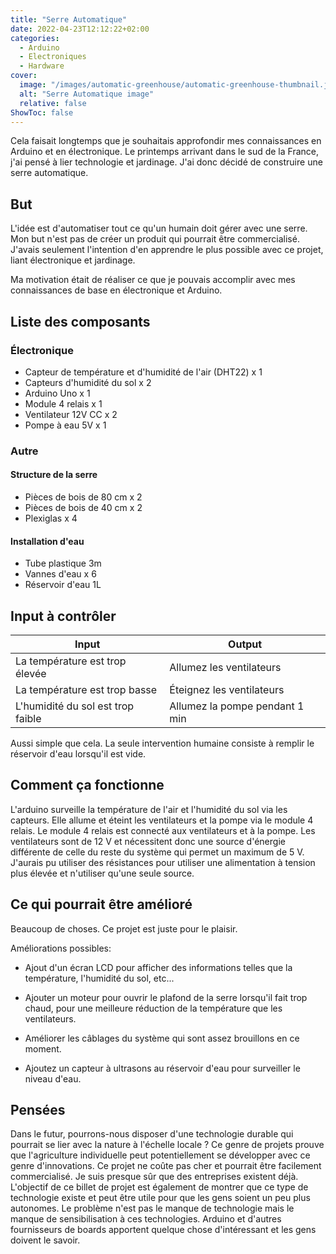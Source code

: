 ```yaml
---
title: "Serre Automatique"
date: 2022-04-23T12:12:22+02:00
categories:
  - Arduino
  - Electroniques
  - Hardware
cover:
  image: "/images/automatic-greenhouse/automatic-greenhouse-thumbnail.jpeg"
  alt: "Serre Automatique image"
  relative: false
ShowToc: false
---
```


Cela faisait longtemps que je souhaitais approfondir mes connaissances en Arduino et en électronique. Le printemps arrivant dans le sud de la France, j'ai pensé à lier technologie et jardinage. J'ai donc décidé de construire une serre automatique.

## But

L'idée est d'automatiser tout ce qu'un humain doit gérer avec une serre. Mon but n'est pas de créer un produit qui pourrait être commercialisé. J'avais seulement l'intention d'en apprendre le plus possible avec ce projet, liant électronique et jardinage.

Ma motivation était de réaliser ce que je pouvais accomplir avec mes connaissances de base en électronique et Arduino.

## Liste des composants

### Électronique

- Capteur de température et d'humidité de l'air (DHT22) x 1
- Capteurs d'humidité du sol x 2
- Arduino Uno x 1
- Module 4 relais x 1
- Ventilateur 12V CC x 2
- Pompe à eau 5V x 1

### Autre

#### Structure de la serre

- Pièces de bois de 80 cm x 2
- Pièces de bois de 40 cm x 2
- Plexiglas x 4

#### Installation d'eau

- Tube plastique 3m
- Vannes d'eau x 6
- Réservoir d'eau 1L

## Input à contrôler

| Input                             | Output                         |
| --------------------------------- | ------------------------------ |
| La température est trop élevée    | Allumez les ventilateurs       |
| La température est trop basse     | Éteignez les ventilateurs      |
| L'humidité du sol est trop faible | Allumez la pompe pendant 1 min |

Aussi simple que cela. La seule intervention humaine consiste à remplir le réservoir d'eau lorsqu'il est vide.

## Comment ça fonctionne

L'arduino surveille la température de l'air et l'humidité du sol via les capteurs. Elle allume et éteint les ventilateurs et la pompe via le module 4 relais. Le module 4 relais est connecté aux ventilateurs et à la pompe. Les ventilateurs sont de 12 V et nécessitent donc une source d'énergie différente de celle du reste du système qui permet un maximum de 5 V. J'aurais pu utiliser des résistances pour utiliser une alimentation à tension plus élevée et n'utiliser qu'une seule source.

## Ce qui pourrait être amélioré

Beaucoup de choses. Ce projet est juste pour le plaisir.

Améliorations possibles:

- Ajout d'un écran LCD pour afficher des informations telles que la température, l'humidité du sol, etc...

- Ajouter un moteur pour ouvrir le plafond de la serre lorsqu'il fait trop chaud, pour une meilleure réduction de la température que les ventilateurs.

- Améliorer les câblages du système qui sont assez brouillons en ce moment.

- Ajoutez un capteur à ultrasons au réservoir d'eau pour surveiller le niveau d'eau.

## Pensées

Dans le futur, pourrons-nous disposer d'une technologie durable qui pourrait se lier avec la nature à l'échelle locale ? Ce genre de projets prouve que l'agriculture individuelle peut potentiellement se développer avec ce genre d'innovations. Ce projet ne coûte pas cher et pourrait être facilement commercialisé. Je suis presque sûr que des entreprises existent déjà. L'objectif de ce billet de projet est également de montrer que ce type de technologie existe et peut être utile pour que les gens soient un peu plus autonomes.
Le problème n'est pas le manque de technologie mais le manque de sensibilisation à ces technologies. Arduino et d'autres fournisseurs de boards apportent quelque chose d'intéressant et les gens doivent le savoir.
